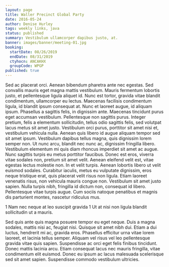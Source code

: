 ```yaml
---
layout: page
title: Waller Precinct Global Party
date: 2016-05-24
author: Denise Hurley
tags: weekly links, java
status: published
summary: Vestibulum ullamcorper dapibus justo, at.
banner: images/banner/meeting-01.jpg
booking:
  startDate: 08/26/2019
  endDate: 08/31/2019
  ctyhocn: ANCAKHX
  groupCode: WPGP
published: true
---
```

Sed ac placerat orci. Aenean bibendum pharetra ante nec egestas. Sed convallis mauris eget magna mattis vestibulum. Mauris fermentum lobortis justo, et pellentesque ligula aliquet id. Nunc est tortor, gravida vitae blandit condimentum, ullamcorper eu lectus. Maecenas facilisis condimentum ligula, id blandit ipsum consequat at. Nunc et laoreet augue, id aliquam ipsum. Phasellus a sagittis felis, in dignissim ante. Maecenas tincidunt purus eget accumsan vestibulum. Pellentesque non sagittis purus. Integer pretium, felis a elementum sollicitudin, tellus odio sagittis felis, sed volutpat lacus metus sit amet justo. Vestibulum orci purus, porttitor sit amet nisi et, vestibulum vehicula nulla. Aenean quis libero id augue aliquam tempor sed sit amet ipsum. Vestibulum dapibus tellus magna, quis dignissim lorem semper non. Ut nunc arcu, blandit nec nunc ac, dignissim fringilla libero. Vestibulum elementum mi quis diam rhoncus imperdiet sit amet ac augue.
Nunc sagittis turpis eu metus porttitor faucibus. Donec est eros, viverra vitae sodales non, pretium sit amet velit. Aenean eleifend velit est, vitae egestas lectus molestie non. In et velit turpis. Aenean lobortis libero ut velit euismod sodales. Curabitur iaculis, metus eu vulputate dignissim, eros neque tristique erat, quis placerat velit risus non ligula. Etiam laoreet venenatis risus, non vehicula mauris congue non. Vestibulum sit amet justo sapien. Nulla turpis nibh, fringilla id dictum non, consequat id libero. Pellentesque vitae turpis augue. Cum sociis natoque penatibus et magnis dis parturient montes, nascetur ridiculus mus.

1 Nam nec neque at leo suscipit gravida
1 Ut at nisi non ligula blandit sollicitudin ut a mauris.

Sed quis ante quis magna posuere tempor eu eget neque. Duis a magna sodales, mattis nisi ac, feugiat nisi. Quisque sit amet nibh dui. Etiam a dui luctus, hendrerit mi ac, gravida eros. Phasellus efficitur urna vitae lorem laoreet, et lacinia tellus semper. Aliquam vel risus vel leo pellentesque gravida vitae quis sapien. Suspendisse ac orci eget felis finibus tincidunt. Donec mattis lacinia arcu. Etiam consequat lacus nec mauris fringilla, vitae condimentum elit euismod. Donec eu ipsum ac lacus malesuada scelerisque sed sit amet sapien. Suspendisse commodo vestibulum ultricies.
